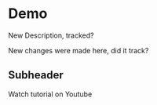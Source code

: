 # Demo

New Description, tracked?

New changes were made here, did it track?

## Subheader

Watch tutorial on Youtube 
